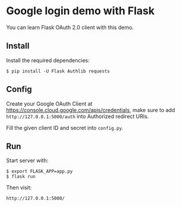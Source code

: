 # Google login demo with Flask

You can learn Flask OAuth 2.0 client with this demo.

## Install

Install the required dependencies:

    $ pip install -U Flask Authlib requests

## Config

Create your Google OAuth Client at <https://console.cloud.google.com/apis/credentials>, make sure to add `http://127.0.0.1:5000/auth` into Authorized redirect URIs.

Fill the given client ID and secret into `config.py`.

## Run

Start server with:

    $ export FLASK_APP=app.py
    $ flask run

Then visit:

    http://127.0.0.1:5000/
